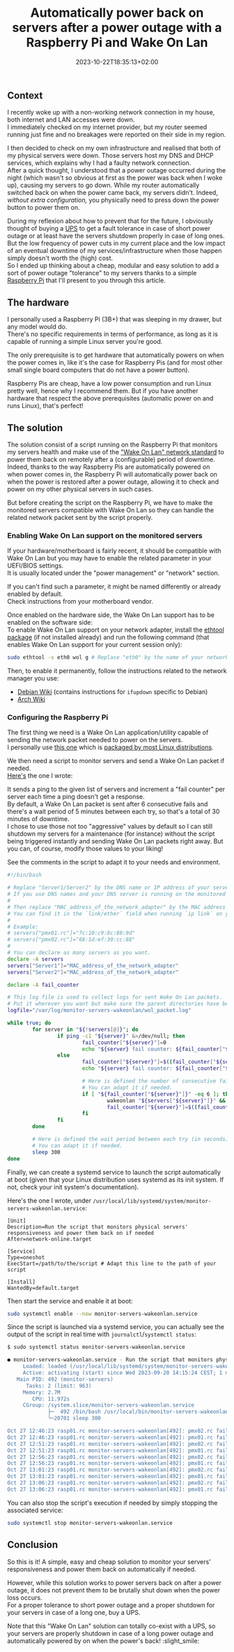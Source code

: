 ﻿---
title: "Automatically power back on servers after a power outage with a Raspberry Pi and Wake On Lan"
date: 2023-10-22T18:35:13+02:00
draft: false
---

## Context

I recently woke up with a non-working network connection in my house, both internet and LAN accesses were down.  
I immediately checked on my internet provider, but my router seemed running just fine and no breakages were reported on their side in my region.

I then decided to check on my own infrastructure and realised that both of my physical servers were down. Those servers host my DNS and DHCP services, which explains why I had a faulty network connection.  
After a quick thought, I understood that a power outage occurred during the night (which wasn't so obvious at first as the power was back when I woke up), causing my servers to go down. While my router automatically switched back on when the power came back, my servers didn't. Indeed, *without extra configuration,* you physically need to press down the power button to power them on.

During my reflexion about how to prevent that for the future, I obviously thought of buying a [UPS](https://en.wikipedia.org/wiki/Uninterruptible_power_supply) to get a fault tolerance in case of short power outage or at least have the servers shutdown properly in case of long ones. But the low frequency of power cuts in my current place and the low impact of an eventual downtime of my services/infrastructure when those happen simply doesn't worth the (high) cost.  
So I ended up thinking about a cheap, modular and easy solution to add a sort of power outage "tolerance" to my servers thanks to a simple [Raspberry Pi](https://en.wikipedia.org/wiki/Raspberry_Pi) that I'll present to you through this article.

## The hardware

I personally used a Raspberry Pi (3B+) that was sleeping in my drawer, but any model would do.  
There's no specific requirements in terms of performance, as long as it is capable of running a simple Linux server you're good.

The only prerequisite is to get hardware that automatically powers on when the power comes in, like it's the case for Raspberry Pis (and for most other small single board computers that do not have a power button).

Raspberry Pis are cheap, have a low power consumption and run Linux pretty well, hence why I recommend them. But if you have another hardware that respect the above prerequisites (automatic power on and runs Linux), that's perfect!

## The solution

The solution consist of a script running on the Raspberry Pi that monitors my servers health and make use of the ["Wake On Lan" network standard](https://en.wikipedia.org/wiki/Wake-on-LAN) to power them back on remotely after a (configurable) period of downtime.  
Indeed, thanks to the way Raspberry Pis are automatically powered on when power comes in, the Raspberry Pi will automatically power back on when the power is restored after a power outage, allowing it to check and power on my other physical servers in such cases.

But before creating the script on the Raspberry Pi, we have to make the monitored servers compatible with Wake On Lan so they can handle the related network packet sent by the script properly.

### Enabling Wake On Lan support on the monitored servers

If your hardware/motherboard is fairly recent, it should be compatible with Wake On Lan but you may have to enable the related parameter in your UEFI/BIOS settings.  
It is usually located under the "power management" or "network" section.

If you can't find such a parameter, it might be named differently or already enabled by default.  
Check instructions from your motherboard vendor.

Once enabled on the hardware side, the Wake On Lan support has to be enabled on the software side:  
To enable Wake On Lan support on your network adapter, install the [ethtool package](https://repology.org/project/ethtool/versions) (if not installed already) and run the following command (that enables Wake On Lan support for your current session only):

```bash
sudo ethtool -s eth0 wol g # Replace "eth0" by the name of your network adapter
```

Then, to enable it permanently, follow the instructions related to the network manager you use:

- [Debian Wiki](https://wiki.debian.org/WakeOnLan#Enabling_WOL) (contains instructions for `ifupdown` specific to Debian)
- [Arch Wiki](https://wiki.archlinux.org/title/Wake-on-LAN#Make_it_persistent)

### Configuring the Raspberry Pi

The first thing we need is a Wake On Lan application/utility capable of sending the network packet needed to power on the servers.  
I personally use [this one](https://github.com/jpoliv/wakeonlan/) which is [packaged by most Linux distributions](https://repology.org/project/wakeonlan/versions).

We then need a script to monitor servers and send a Wake On Lan packet if needed.  
[Here's](https://github.com/Antiz96/Commands-Scripts/blob/main/monitor-servers-wakeonlan.sh) the one I wrote:

It sends a ping to the given list of servers and increment a "fail counter" per server each time a ping doesn't get a response.  
By default, a Wake On Lan packet is sent after 6 consecutive fails and there's a wait period of 5 minutes between each try, so that's a total of 30 minutes of downtime.  
I chose to use those not too "aggressive" values by default so I can still shutdown my servers for a maintenance (for instance) without the script being triggered instantly and sending Wake On Lan packets right away. But you can, of course, modify those values to your liking!

See the comments in the script to adapt it to your needs and environment.  

```bash
#!/bin/bash

# Replace "Server1/Server2" by the DNS name or IP address of your servers.
# If you use DNS names and your DNS server is running on the monitored servers (like it's the case for me), remember to fill in `/etc/hosts` accordingly.
#
# Then replace "MAC_address_of_the_network_adapter" by the MAC address of the network adapter of the corresponding server.
# You can find it in the `link/ether` field when running `ip link` on your server.
#
# Example:
# servers["pmx01.rc"]="7c:10:c9:8c:88:9d"
# servers["pmx02.rc"]="68:1d:ef:30:cc:88"
#
# You can declare as many servers as you want.
declare -A servers
servers["Server1"]="MAC_address_of_the_network_adapter"
servers["Server2"]="MAC_address_of_the_network_adapter"

declare -A fail_counter

# This log file is used to collect logs for sent Wake On Lan packets.
# Put it wherever you want but make sure the parent directories have been created beforehand.
logfile="/var/log/monitor-servers-wakeonlan/wol_packet.log"

while true; do
        for server in "${!servers[@]}"; do
                if ping -c1 "${server}" &>/dev/null; then
                        fail_counter["${server}"]=0
                        echo "${server} fail counter: ${fail_counter["${server}"]}"
                else
                        fail_counter["${server}"]=$((fail_counter["${server}"] + 1))
                        echo "${server} fail counter: ${fail_counter["${server}"]}"

                        # Here is defined the number of consecutive fails needed to send a Wake On Lan packet.
                        # You can adapt it if needed.
                        if [ "${fail_counter["${server}"]}" -eq 6 ]; then
                                wakeonlan "${servers["${server}"]}" && echo "$(date) - Wake On Lan packet sent to ${server}" >> "${logfile}" || echo "$(date) - Error sending a Wake On Lan packet to ${server}" >> "${logfile}"
                                fail_counter["${server}"]=$((fail_counter["${server}"] - 1))
                        fi
                fi
        done

        # Here is defined the wait period between each try (in seconds).
        # You can adapt it if needed.
        sleep 300
done
```

Finally, we can create a systemd service to launch the script automatically at boot (given that your Linux distribution uses systemd as its init system. If not, check your init system's documentation).

Here's the one I wrote, under `/usr/local/lib/systemd/system/monitor-servers-wakeonlan.service`:

```text
[Unit]
Description=Run the script that monitors physical servers' responsiveness and power them back on if needed
After=network-online.target

[Service]
Type=oneshot
ExecStart=/path/to/the/script # Adapt this line to the path of your script

[Install]
WantedBy=default.target
```

Then start the service and enable it at boot:

```bash
sudo systemctl enable --now monitor-servers-wakeonlan.service
```

Since the script is launched via a systemd service, you can actually see the output of the script in real time with `journalctl`/`systemctl status`:

```bash
$ sudo systemctl status monitor-servers-wakeonlan.service

● monitor-servers-wakeonlan.service - Run the script that monitors physical servers' responsiveness and power them back on if needed
     Loaded: loaded (/usr/local/lib/systemd/system/monitor-servers-wakeonlan.service; enabled; preset: enabled)
     Active: activating (start) since Wed 2023-09-20 14:15:24 CEST; 1 month 6 days ago
   Main PID: 492 (monitor-servers)
      Tasks: 2 (limit: 963)
     Memory: 2.7M
        CPU: 11.972s
     CGroup: /system.slice/monitor-servers-wakeonlan.service
             ├─  492 /bin/bash /usr/local/bin/monitor-servers-wakeonlan
             └─20701 sleep 300

Oct 27 12:46:23 rasp01.rc monitor-servers-wakeonlan[492]: pmx02.rc fail counter: 0
Oct 27 12:46:23 rasp01.rc monitor-servers-wakeonlan[492]: pmx01.rc fail counter: 0
Oct 27 12:51:23 rasp01.rc monitor-servers-wakeonlan[492]: pmx02.rc fail counter: 0
Oct 27 12:51:23 rasp01.rc monitor-servers-wakeonlan[492]: pmx01.rc fail counter: 0
Oct 27 12:56:23 rasp01.rc monitor-servers-wakeonlan[492]: pmx02.rc fail counter: 0
Oct 27 12:56:23 rasp01.rc monitor-servers-wakeonlan[492]: pmx01.rc fail counter: 0
Oct 27 13:01:23 rasp01.rc monitor-servers-wakeonlan[492]: pmx02.rc fail counter: 0
Oct 27 13:01:23 rasp01.rc monitor-servers-wakeonlan[492]: pmx01.rc fail counter: 0
Oct 27 13:06:23 rasp01.rc monitor-servers-wakeonlan[492]: pmx02.rc fail counter: 0
Oct 27 13:06:23 rasp01.rc monitor-servers-wakeonlan[492]: pmx01.rc fail counter: 0
```

You can also stop the script's execution if needed by simply stopping the associated service:

```bash
sudo systemctl stop monitor-servers-wakeonlan.service
```

## Conclusion

So this is it! A simple, easy and cheap solution to monitor your servers' responsiveness and power them back on automatically if needed.

However, while this solution works to power servers back on after a power outage, it does not prevent them to be brutally shut down when the power loss occurs.  
For a proper tolerance to short power outage and a proper shutdown for your servers in case of a long one, buy a UPS.

Note that this "Wake On Lan" solution can totally co-exist with a UPS, so your servers are properly shutdown in case of a long power outage and automatically powered by on when the power's back! :slight_smile:
